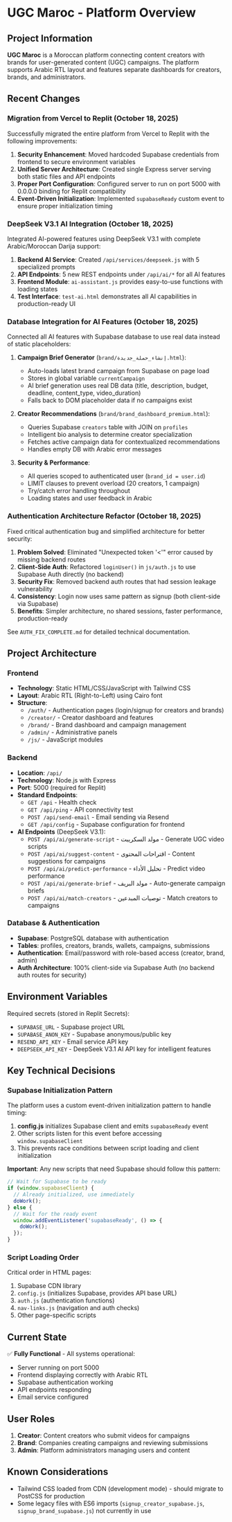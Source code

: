 # UGC Maroc - Platform Overview

## Project Information

**UGC Maroc** is a Moroccan platform connecting content creators with brands for user-generated content (UGC) campaigns. The platform supports Arabic RTL layout and features separate dashboards for creators, brands, and administrators.

## Recent Changes

### Migration from Vercel to Replit (October 18, 2025)

Successfully migrated the entire platform from Vercel to Replit with the following improvements:

1. **Security Enhancement**: Moved hardcoded Supabase credentials from frontend to secure environment variables
2. **Unified Server Architecture**: Created single Express server serving both static files and API endpoints
3. **Proper Port Configuration**: Configured server to run on port 5000 with 0.0.0.0 binding for Replit compatibility
4. **Event-Driven Initialization**: Implemented `supabaseReady` custom event to ensure proper initialization timing

### DeepSeek V3.1 AI Integration (October 18, 2025)

Integrated AI-powered features using DeepSeek V3.1 with complete Arabic/Moroccan Darija support:

1. **Backend AI Service**: Created `/api/services/deepseek.js` with 5 specialized prompts
2. **API Endpoints**: 5 new REST endpoints under `/api/ai/*` for all AI features
3. **Frontend Module**: `ai-assistant.js` provides easy-to-use functions with loading states
4. **Test Interface**: `test-ai.html` demonstrates all AI capabilities in production-ready UI

### Database Integration for AI Features (October 18, 2025)

Connected all AI features with Supabase database to use real data instead of static placeholders:

1. **Campaign Brief Generator** (`brand/إنشاء_حملة_جديدة.html`):
   - Auto-loads latest brand campaign from Supabase on page load
   - Stores in global variable `currentCampaign`
   - AI brief generation uses real DB data (title, description, budget, deadline, content_type, video_duration)
   - Falls back to DOM placeholder data if no campaigns exist
   
2. **Creator Recommendations** (`brand/brand_dashboard_premium.html`):
   - Queries Supabase `creators` table with JOIN on `profiles`
   - Intelligent bio analysis to determine creator specialization
   - Fetches active campaign data for contextualized recommendations
   - Handles empty DB with Arabic error messages
   
3. **Security & Performance**:
   - All queries scoped to authenticated user (`brand_id = user.id`)
   - LIMIT clauses to prevent overload (20 creators, 1 campaign)
   - Try/catch error handling throughout
   - Loading states and user feedback in Arabic

### Authentication Architecture Refactor (October 18, 2025)

Fixed critical authentication bug and simplified architecture for better security:

1. **Problem Solved**: Eliminated "Unexpected token '<'" error caused by missing backend routes
2. **Client-Side Auth**: Refactored `loginUser()` in `js/auth.js` to use Supabase Auth directly (no backend)
3. **Security Fix**: Removed backend auth routes that had session leakage vulnerability
4. **Consistency**: Login now uses same pattern as signup (both client-side via Supabase)
5. **Benefits**: Simpler architecture, no shared sessions, faster performance, production-ready

See `AUTH_FIX_COMPLETE.md` for detailed technical documentation.

## Project Architecture

### Frontend
- **Technology**: Static HTML/CSS/JavaScript with Tailwind CSS
- **Layout**: Arabic RTL (Right-to-Left) using Cairo font
- **Structure**:
  - `/auth/` - Authentication pages (login/signup for creators and brands)
  - `/creator/` - Creator dashboard and features
  - `/brand/` - Brand dashboard and campaign management
  - `/admin/` - Administrative panels
  - `/js/` - JavaScript modules

### Backend
- **Location**: `/api/`
- **Technology**: Node.js with Express
- **Port**: 5000 (required for Replit)
- **Standard Endpoints**:
  - `GET /api` - Health check
  - `GET /api/ping` - API connectivity test
  - `POST /api/send-email` - Email sending via Resend
  - `GET /api/config` - Supabase configuration for frontend
- **AI Endpoints** (DeepSeek V3.1):
  - `POST /api/ai/generate-script` - مولد السكريبت - Generate UGC video scripts
  - `POST /api/ai/suggest-content` - اقتراحات المحتوى - Content suggestions for campaigns
  - `POST /api/ai/predict-performance` - تحليل الأداء - Predict video performance
  - `POST /api/ai/generate-brief` - مولد البريف - Auto-generate campaign briefs
  - `POST /api/ai/match-creators` - توصيات المبدعين - Match creators to campaigns

### Database & Authentication
- **Supabase**: PostgreSQL database with authentication
- **Tables**: profiles, creators, brands, wallets, campaigns, submissions
- **Authentication**: Email/password with role-based access (creator, brand, admin)
- **Auth Architecture**: 100% client-side via Supabase Auth (no backend auth routes for security)

## Environment Variables

Required secrets (stored in Replit Secrets):
- `SUPABASE_URL` - Supabase project URL
- `SUPABASE_ANON_KEY` - Supabase anonymous/public key
- `RESEND_API_KEY` - Email service API key
- `DEEPSEEK_API_KEY` - DeepSeek V3.1 AI API key for intelligent features

## Key Technical Decisions

### Supabase Initialization Pattern

The platform uses a custom event-driven initialization pattern to handle timing:

1. **config.js** initializes Supabase client and emits `supabaseReady` event
2. Other scripts listen for this event before accessing `window.supabaseClient`
3. This prevents race conditions between script loading and client initialization

**Important**: Any new scripts that need Supabase should follow this pattern:

```javascript
// Wait for Supabase to be ready
if (window.supabaseClient) {
  // Already initialized, use immediately
  doWork();
} else {
  // Wait for the ready event
  window.addEventListener('supabaseReady', () => {
    doWork();
  });
}
```

### Script Loading Order

Critical order in HTML pages:
1. Supabase CDN library
2. `config.js` (initializes Supabase, provides API base URL)
3. `auth.js` (authentication functions)
4. `nav-links.js` (navigation and auth checks)
5. Other page-specific scripts

## Current State

✅ **Fully Functional** - All systems operational:
- Server running on port 5000
- Frontend displaying correctly with Arabic RTL
- Supabase authentication working
- API endpoints responding
- Email service configured

## User Roles

1. **Creator**: Content creators who submit videos for campaigns
2. **Brand**: Companies creating campaigns and reviewing submissions
3. **Admin**: Platform administrators managing users and content

## Known Considerations

- Tailwind CSS loaded from CDN (development mode) - should migrate to PostCSS for production
- Some legacy files with ES6 imports (`signup_creator_supabase.js`, `signup_brand_supabase.js`) not currently in use
